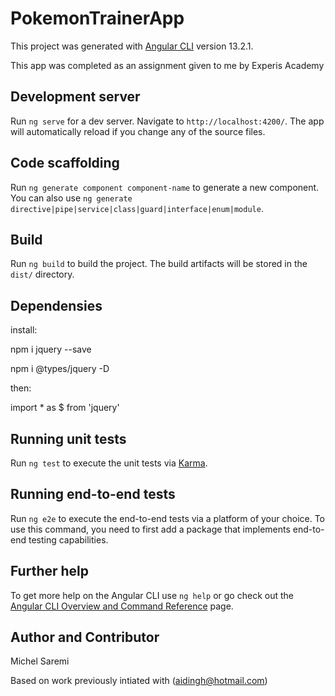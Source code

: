 # PokemonTrainerApp

This project was generated with [Angular CLI](https://github.com/angular/angular-cli) version 13.2.1.

This app was completed as an assignment given to me by Experis Academy

## Development server

Run `ng serve` for a dev server. Navigate to `http://localhost:4200/`. The app will automatically reload if you change any of the source files.

## Code scaffolding

Run `ng generate component component-name` to generate a new component. You can also use `ng generate directive|pipe|service|class|guard|interface|enum|module`.

## Build

Run `ng build` to build the project. The build artifacts will be stored in the `dist/` directory.

## Dependensies

install:

npm i jquery --save

npm i @types/jquery -D

then:

import * as $ from 'jquery'

## Running unit tests

Run `ng test` to execute the unit tests via [Karma](https://karma-runner.github.io).

## Running end-to-end tests

Run `ng e2e` to execute the end-to-end tests via a platform of your choice. To use this command, you need to first add a package that implements end-to-end testing capabilities.

## Further help

To get more help on the Angular CLI use `ng help` or go check out the [Angular CLI Overview and Command Reference](https://angular.io/cli) page.

## Author and Contributor
Michel Saremi

Based on work previously intiated with (aidingh@hotmail.com) 
